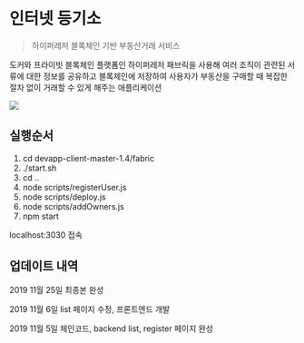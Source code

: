 # 인터넷 등기소
> 하이퍼레저 블록체인 기반 부동산거래 서비스

도커와 프라이빗 블록체인 플랫폼인 하이퍼레저 패브릭을 사용해 여러 조직이 관련된 서류에 대한 정보를 공유하고 블록체인에 저장하여 사용자가 부동산을 구매할 때 복잡한 절차 없이 거래할 수 있게 해주는 애플리케이션 

![](../header.png)

## 실행순서
1. cd devapp-client-master-1.4/fabric
2. ./start.sh
3. cd ..
4. node scripts/registerUser.js
5. node scripts/deploy.js
6. node scripts/addOwners.js
7. npm start

localhost:3030 접속


## 업데이트 내역

2019 11월 25일 
최종본 완성
 
2019 11월 6일 
list 페이지 수정, 프론트엔드 개발

2019 11월 5일 
체인코드, backend list, register 페이지 완성

<!-- Markdown link & img dfn's -->
[npm-image]: https://img.shields.io/npm/v/datadog-metrics.svg?style=flat-square
[npm-url]: https://npmjs.org/package/datadog-metrics
[npm-downloads]: https://img.shields.io/npm/dm/datadog-metrics.svg?style=flat-square
[travis-image]: https://img.shields.io/travis/dbader/node-datadog-metrics/master.svg?style=flat-square
[travis-url]: https://travis-ci.org/dbader/node-datadog-metrics
[wiki]: https://github.com/yourname/yourproject/wiki
